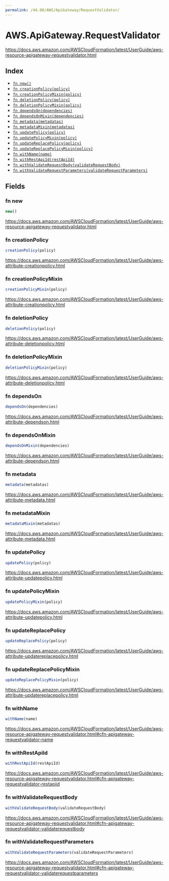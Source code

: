 ```yaml
---
permalink: /44.00/AWS/ApiGateway/RequestValidator/
---
```


# AWS.ApiGateway.RequestValidator

https://docs.aws.amazon.com/AWSCloudFormation/latest/UserGuide/aws-resource-apigateway-requestvalidator.html

## Index

* [`fn new()`](#fn-new)
* [`fn creationPolicy(policy)`](#fn-creationpolicy)
* [`fn creationPolicyMixin(policy)`](#fn-creationpolicymixin)
* [`fn deletionPolicy(policy)`](#fn-deletionpolicy)
* [`fn deletionPolicyMixin(policy)`](#fn-deletionpolicymixin)
* [`fn dependsOn(dependencies)`](#fn-dependson)
* [`fn dependsOnMixin(dependencies)`](#fn-dependsonmixin)
* [`fn metadata(metadatas)`](#fn-metadata)
* [`fn metadataMixin(metadatas)`](#fn-metadatamixin)
* [`fn updatePolicy(policy)`](#fn-updatepolicy)
* [`fn updatePolicyMixin(policy)`](#fn-updatepolicymixin)
* [`fn updateReplacePolicy(policy)`](#fn-updatereplacepolicy)
* [`fn updateReplacePolicyMixin(policy)`](#fn-updatereplacepolicymixin)
* [`fn withName(name)`](#fn-withname)
* [`fn withRestApiId(restApiId)`](#fn-withrestapiid)
* [`fn withValidateRequestBody(validateRequestBody)`](#fn-withvalidaterequestbody)
* [`fn withValidateRequestParameters(validateRequestParameters)`](#fn-withvalidaterequestparameters)

## Fields

### fn new

```ts
new()
```

https://docs.aws.amazon.com/AWSCloudFormation/latest/UserGuide/aws-resource-apigateway-requestvalidator.html

### fn creationPolicy

```ts
creationPolicy(policy)
```

https://docs.aws.amazon.com/AWSCloudFormation/latest/UserGuide/aws-attribute-creationpolicy.html

### fn creationPolicyMixin

```ts
creationPolicyMixin(policy)
```

https://docs.aws.amazon.com/AWSCloudFormation/latest/UserGuide/aws-attribute-creationpolicy.html

### fn deletionPolicy

```ts
deletionPolicy(policy)
```

https://docs.aws.amazon.com/AWSCloudFormation/latest/UserGuide/aws-attribute-deletionpolicy.html

### fn deletionPolicyMixin

```ts
deletionPolicyMixin(policy)
```

https://docs.aws.amazon.com/AWSCloudFormation/latest/UserGuide/aws-attribute-deletionpolicy.html

### fn dependsOn

```ts
dependsOn(dependencies)
```

https://docs.aws.amazon.com/AWSCloudFormation/latest/UserGuide/aws-attribute-dependson.html

### fn dependsOnMixin

```ts
dependsOnMixin(dependencies)
```

https://docs.aws.amazon.com/AWSCloudFormation/latest/UserGuide/aws-attribute-dependson.html

### fn metadata

```ts
metadata(metadatas)
```

https://docs.aws.amazon.com/AWSCloudFormation/latest/UserGuide/aws-attribute-metadata.html

### fn metadataMixin

```ts
metadataMixin(metadatas)
```

https://docs.aws.amazon.com/AWSCloudFormation/latest/UserGuide/aws-attribute-metadata.html

### fn updatePolicy

```ts
updatePolicy(policy)
```

https://docs.aws.amazon.com/AWSCloudFormation/latest/UserGuide/aws-attribute-updatepolicy.html

### fn updatePolicyMixin

```ts
updatePolicyMixin(policy)
```

https://docs.aws.amazon.com/AWSCloudFormation/latest/UserGuide/aws-attribute-updatepolicy.html

### fn updateReplacePolicy

```ts
updateReplacePolicy(policy)
```

https://docs.aws.amazon.com/AWSCloudFormation/latest/UserGuide/aws-attribute-updatereplacepolicy.html

### fn updateReplacePolicyMixin

```ts
updateReplacePolicyMixin(policy)
```

https://docs.aws.amazon.com/AWSCloudFormation/latest/UserGuide/aws-attribute-updatereplacepolicy.html

### fn withName

```ts
withName(name)
```

https://docs.aws.amazon.com/AWSCloudFormation/latest/UserGuide/aws-resource-apigateway-requestvalidator.html#cfn-apigateway-requestvalidator-name

### fn withRestApiId

```ts
withRestApiId(restApiId)
```

https://docs.aws.amazon.com/AWSCloudFormation/latest/UserGuide/aws-resource-apigateway-requestvalidator.html#cfn-apigateway-requestvalidator-restapiid

### fn withValidateRequestBody

```ts
withValidateRequestBody(validateRequestBody)
```

https://docs.aws.amazon.com/AWSCloudFormation/latest/UserGuide/aws-resource-apigateway-requestvalidator.html#cfn-apigateway-requestvalidator-validaterequestbody

### fn withValidateRequestParameters

```ts
withValidateRequestParameters(validateRequestParameters)
```

https://docs.aws.amazon.com/AWSCloudFormation/latest/UserGuide/aws-resource-apigateway-requestvalidator.html#cfn-apigateway-requestvalidator-validaterequestparameters